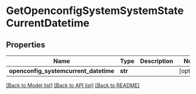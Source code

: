 # GetOpenconfigSystemSystemStateCurrentDatetime

## Properties
Name | Type | Description | Notes
------------ | ------------- | ------------- | -------------
**openconfig_systemcurrent_datetime** | **str** |  | [optional] 

[[Back to Model list]](../README.md#documentation-for-models) [[Back to API list]](../README.md#documentation-for-api-endpoints) [[Back to README]](../README.md)


